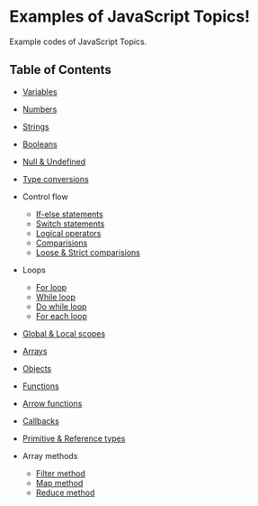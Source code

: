 # Examples of JavaScript Topics!

Example codes of JavaScript Topics. 

## Table of Contents
* [Variables](./variables/)
* [Numbers](./numbers/)
* [Strings](./strings/)
* [Booleans](./booleans/)
* [Null & Undefined](./null-undefined/)
* [Type conversions](./type-conversions/)

* Control flow
    * [If-else statements](./if-statements/)
    * [Switch statements](./switch-statements/)
    * [Logical operators](./logical-operators/)
    * [Comparisions](./comparisions/)
    * [Loose & Strict comparisions](./loose-strict-comparision/)

* Loops
    * [For loop](./for-loop/)
    * [While loop](./while-loop/)
    * [Do while loop](./do-while-loop/)
    * [For each loop](./for-each-loop/)

* [Global & Local scopes](./global-local-scope/)
* [Arrays](./arrays/)
* [Objects](./objects/)
* [Functions](./functions/)
* [Arrow functions](./arrow-functions/)
* [Callbacks](./callbacks/)
* [Primitive & Reference types](./primitive-reference-types/)

* Array methods
    * [Filter method](./filter-method/)
    * [Map method](./map-method/)
    * [Reduce method](./reduce-method/)